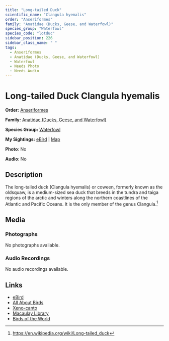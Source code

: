 ```yaml
---
title: "Long-tailed Duck"
scientific_name: "Clangula hyemalis"
order: "Anseriformes"
family: "Anatidae (Ducks, Geese, and Waterfowl)"
species_group: "Waterfowl"
species_code: "lotduc"
sidebar_position: 226
sidebar_class_name: " "
tags: 
  - Anseriformes
  - Anatidae (Ducks, Geese, and Waterfowl)
  - Waterfowl
  - Needs Photo
  - Needs Audio
---
```


# Long-tailed Duck <span className='sci_name'>Clangula hyemalis</span>

**Order:** [Anseriformes](/tags/anseriformes)

**Family:** [Anatidae (Ducks, Geese, and Waterfowl)](/tags/anatidae-ducks-geese-and-waterfowl)

**Species Group:** [Waterfowl](/tags/waterfowl)

**My Sightings:** [eBird](https://ebird.org/lifelist?r=world&time=life&spp=lotduc) | [Map](/map?species_code=lotduc)

**Photo**: No 

**Audio**: No

## Description
The long-tailed duck (Clangula hyemalis) or coween, formerly known as the oldsquaw, is a medium-sized sea duck that breeds in the tundra and taiga regions of the arctic and winters along the northern coastlines of the Atlantic and Pacific Oceans. It is the only member of the genus Clangula.[^1]

[^1]: https://en.wikipedia.org/wiki/Long-tailed_duck

## Media
### Photographs
No photographs available.

### Audio Recordings
No audio recordings available.

## Links
* [eBird](https://ebird.org/species/lotduc) 
* [All About Birds](https://www.allaboutbirds.org/guide/lotduc) 
* [Xeno-canto](https://www.xeno-canto.org/species/clangula-hyemalis) 
* [Macaulay Library](https://search.macaulaylibrary.org/catalog?taxonCode=lotduc&sort=rating_rank_desc)
* [Birds of the World](https://birdsoftheworld.org/bow/species/lotduc)
